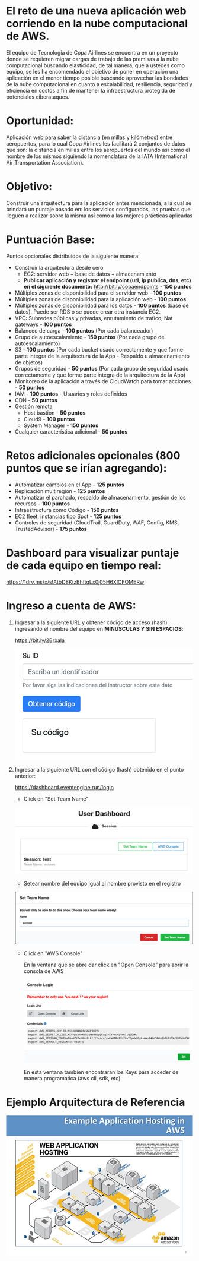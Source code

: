 # El reto de una nueva aplicación web corriendo en la nube computacional de AWS.

El equipo de Tecnología de Copa Airlines se encuentra en un proyecto donde se requieren migrar cargas de trabajo de las premisas a la nube computacional buscando elasticidad, de tal manera, que a ustedes como equipo, se les ha encomendado el objetivo de poner en operación una aplicación en el menor tiempo posible buscando aprovechar las bondades de la nube computacional en cuanto a escalabilidad, resiliencia, seguridad y eficiencia en costos a fin de mantener la infraestructura protegida de potenciales ciberataques.

# Oportunidad: 

Aplicación web para saber la distancia (en millas y kilómetros) entre aeropuertos, para lo cual Copa Airlines les facilitará 2 conjuntos de datos que son: la distancia en millas entre los aeropuertos del mundo así como el nombre de los mismos siguiendo la nomenclatura de la IATA (International Air Transportation Association).

# Objetivo: 

Construir una arquitectura para la aplicación antes mencionada, a la cual se brindará un puntaje basado en: los servicios configurados, las pruebas que lleguen a realizar sobre la misma así como a las mejores prácticas aplicadas

# Puntuación Base:

Puntos opcionales distribuidos de la siguiente manera:

- Construir la arquitectura desde cero
    - EC2: servidor web + base de datos + almacenamiento
    - **Publicar aplicación y registrar el endpoint (url, ip publica, dns, etc) en el siguiente documento:**
    http://bit.ly/copaendpoints - **150 puntos**
- Múltiples zonas de disponibilidad para el servidor web - **100 puntos**
- Múltiples zonas de disponibilidad para la aplicación web - **100 puntos**
- Múltiples zonas de disponibilidad para los datos - **100 puntos** (base de datos). Puede ser RDS o se puede crear otra instancia EC2.
- VPC: Subredes públicas y privadas, enrutamiento de trafico, Nat gateways - **100 puntos**
- Balanceo de carga - **100 puntos** (Por cada balanceador)
- Grupo de autoescalamiento - **150 puntos** (Por cada grupo de autoescalamiento)
- S3 - **100 puntos** (Por cada bucket usado correctamente y que forme parte integra de la arquitectura de la App - Respaldo u almacenamiento de objetos)
- Grupos de seguridad - **50 puntos** (Por cada grupo de seguridad usado correctamente y que forme parte integra de la arquitectura de la App)
- Monitoreo de la aplicación a través de CloudWatch para tomar acciones - **50 puntos**
- IAM - **100 puntos** - Usuarios y roles definidos
- CDN - **50 puntos**
- Gestión remota
    - Host bastion - **50 puntos**
    - Cloud9 - **100 puntos**
    - System Manager - **150 puntos**
- Cualquier característica adicional - **50 puntos**

# Retos adicionales opcionales (800 puntos que se irían agregando):

- Automatizar cambios en el App - **125 puntos**
- Replicación multiregión - **125 puntos**
- Automatizar el parchado, respaldo de almacenamiento, gestión de los recursos - **100 puntos**
- Infraestructura como Código - **150 puntos**
- EC2 fleet, instancias tipo Spot - **125 puntos**
- Controles de seguridad (CloudTrail, GuardDuty, WAF, Config, KMS, TrustedAdvisor) - **175 puntos**


# Dashboard para visualizar puntaje de cada equipo en tiempo real:

https://1drv.ms/x/s!AtbD8KizBhftqLx0j05H6XlCFOMERw

# Ingreso a cuenta de AWS:

1. Ingresar a la siguiente URL y obtener código de acceso (hash) ingresando el nombre del equipo en **MINUSCULAS Y SIN ESPACIOS**:

    https://bit.ly/2Brxala
    
    ![Codigo](/assets/Codigo.png)

2. Ingresar a la siguiente URL con el código (hash) obtenido en el punto anterior:

    https://dashboard.eventengine.run/login
    
    
    - Click en "Set Team Name"
    
    ![EventEngine1](/assets/EventEngine1.png)
    
    
    - Setear nombre del equipo igual al nombre provisto en el registro
    
     ![EventEngine2](/assets/EventEngine2.png)
     
     
    - Click en "AWS Console"
    
      En la ventana que se abre dar click en "Open Console" para abrir la consola de AWS
      
      ![EventEngine3](/assets/EventEngine3.png)
      
       En esta ventana tambien encontraran los Keys para acceder de manera programatica (aws cli, sdk, etc)
       
       

# Ejemplo Arquitectura de Referencia

![Arquitectura](ExampleWebAppArch.jpg)
